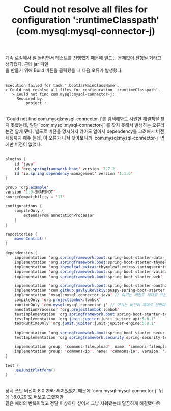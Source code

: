 ﻿---
toc: true
title:  "Could not resolve all files for configuration ':runtimeClasspath' (com.mysql:mysql-connector-j)"
last_modified_at:   2023-02-06
categories : Project
excerpt: ""
image: ""
sitemap :
  changefreq : weekly
  priority : 1.0
use_math: true
---

계속 로컬에서 잘 돌리면서 테스트를 진행했기 때문에 빌드는 문제없이 진행될 거라고 생각했다. 근데 jar 파일<br>
을 만들기 위해 Build 버튼을 클릭했을 때 다음 오류가 발생했다.<br>
<br>
```
Execution failed for task ':bootJarMainClassName'.
> Could not resolve all files for configuration ':runtimeClasspath'.
   > Could not find com.mysql:mysql-connector-j:.
     Required by:
         project :
```
<br>
`Could not find com.mysql:mysql-connector-j`를 검색해봐도 시원한 해결책을 찾지 못했는데, 일단 `com.mysql:mysql-connector-j`
를 찾지 못해서 발생하는 오류라는건 알게 됐다. 별도로 버전을 명시하지 않아도 알아서 dependency를 고려해서 버전 세팅까지 해주
는데, 이 오류가 나서 찾아보니까 `com.mysql:mysql-connector-j` 옆에만 버전이 없었다.<br>
<br>

```java
plugins {
    id 'java'
    id 'org.springframework.boot' version '2.7.2'
    id 'io.spring.dependency-management' version '1.1.0'
}

group 'org.example'
version '1.0-SNAPSHOT'
sourceCompatibility = '17'

configurations {
    compileOnly {
        extendsFrom annotationProcessor
    }
}

repositories {
    mavenCentral()
}

dependencies {
    implementation 'org.springframework.boot:spring-boot-starter-data-jpa'
    implementation 'org.springframework.boot:spring-boot-starter-thymeleaf'
    implementation 'org.thymeleaf.extras:thymeleaf-extras-springsecurity5'
    implementation 'org.springframework.boot:spring-boot-starter-validation'
    implementation 'org.springframework.boot:spring-boot-starter-web'

    implementation 'org.springframework.boot:spring-boot-starter-oauth2-client'
    implementation 'com.github.gavlyukovskiy:p6spy-spring-boot-starter:1.5.6'
    implementation 'mysql:mysql-connector-java' // 여기는 버전도 제대로 뜨는데
    compileOnly 'org.projectlombok:lombok'
    runtimeOnly 'com.mysql:mysql-connector-j' // 여기는 버전이 제대로 안떴다
    annotationProcessor 'org.projectlombok:lombok'
    testImplementation 'org.springframework.boot:spring-boot-starter-test'
    testImplementation 'org.junit.jupiter:junit-jupiter-api:5.8.1'
    testRuntimeOnly 'org.junit.jupiter:junit-jupiter-engine:5.8.1'

    implementation 'org.springframework.boot:spring-boot-starter-security'
    testImplementation 'org.springframework.security:spring-security-test'

    implementation group: 'commons-fileupload', name: 'commons-fileupload', version: '1.4'
    implementation group: 'commons-io', name: 'commons-io', version: '2.7'
}

test {
    useJUnitPlatform()
}
```
<br>
당시 쓰던 버전이 8.0.29라 써져있었기 때문에 `com.mysql:mysql-connector-j` 뒤에 `:8.0.29`도 써보고 그랬지만<br>
같은 에러의 반복이었고 정말 이상하다 싶어서 그냥 지워봤는데 말끔하게 해결됐다😞